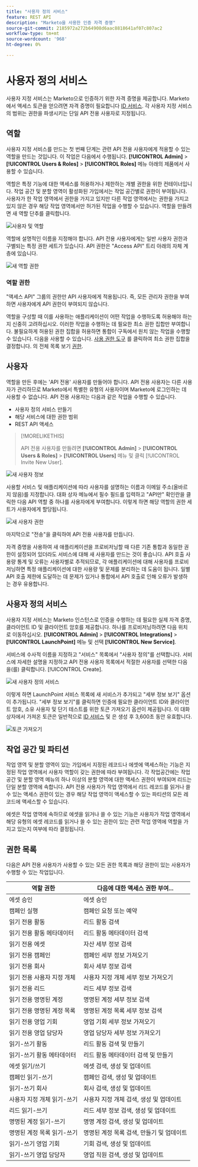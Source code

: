 ```yaml
---
title: "사용자 정의 서비스"
feature: REST API
description: "Marketo을 사용한 인증 자격 증명"
source-git-commit: 2185972a272b64908d6aac8818641af07c807ac2
workflow-type: tm+mt
source-wordcount: '968'
ht-degree: 0%

---
```



# 사용자 정의 서비스

사용자 지정 서비스는 Marketo으로 인증하기 위한 자격 증명을 제공합니다. Marketo에서 액세스 토큰을 얻으려면 자격 증명이 필요합니다 [ID 서비스](https://developer.adobe.com/marketo-apis/api/identity/#tag/Identity/operation/identityUsingGET). 각 사용자 지정 서비스의 범위는 권한을 파생시키는 단일 API 전용 사용자로 지정됩니다.

## 역할

사용자 지정 서비스를 만드는 첫 번째 단계는 관련 API 전용 사용자에게 적용할 수 있는 역할을 만드는 것입니다. 이 작업은 다음에서 수행됩니다. **[!UICONTROL Admin]** > **[!UICONTROL Users & Roles]** > **[!UICONTROL Roles]** 메뉴 아래의 제품에서 사용할 수 있습니다.

역할은 특정 기능에 대한 액세스를 허용하거나 제한하는 개별 권한을 위한 컨테이너입니다. 작업 공간 및 분할 영역이 활성화된 가입에서는 작업 공간별로 권한이 부여됩니다. 사용자가 한 작업 영역에서 권한을 가지고 있지만 다른 작업 영역에서는 권한을 가지고 있지 않은 경우 해당 작업 영역에서만 허가된 작업을 수행할 수 있습니다. 역할을 만들려면 새 역할 단추를 클릭합니다.

![사용자 및 역할](assets/admin-users-and-roles-roles.png)

역할에 설명적인 이름을 지정해야 합니다. API 전용 사용자에게는 일반 사용자 권한과 구별되는 특정 권한 세트가 있습니다. API 권한은 &quot;Access API&quot; 트리 아래의 자체 계층에 있습니다.

![새 역할 권한](assets/new-role-access-api-permissions.png)

### 역할 권한

&quot;액세스 API&quot; 그룹의 권한만 API 사용자에게 적용됩니다. 즉, 모든 관리자 권한을 부여하면 사용자에게 API 권한이 부여되지 않습니다.

역할을 구성할 때 이를 사용하는 애플리케이션이 어떤 작업을 수행하도록 허용해야 하는지 신중히 고려하십시오. 이러한 작업을 수행하는 데 필요한 최소 권한 집합만 부여합니다. 불필요하게 허용된 권한 집합을 허용하면 통합이 구독에서 원치 않는 작업을 수행할 수 있습니다. 다음을 사용할 수 있습니다. [사용 권한 도구](endpoint-reference.md) 를 클릭하여 최소 권한 집합을 결정합니다. 의 전체 목록 보기 [권한](#permission_list).

## 사용자

역할을 만든 후에는 &#39;API 전용&#39; 사용자를 만들어야 합니다. API 전용 사용자는 다른 사용자가 관리하므로 Marketo에서 특별한 유형의 사용자이며 Marketo에 로그인하는 데 사용할 수 없습니다. API 전용 사용자는 다음과 같은 작업을 수행할 수 있습니다.

- 사용자 정의 서비스 만들기
- 해당 서비스에 대한 권한 범위
- REST API 액세스

>[!MORELIKETHIS]
>
>API 전용 사용자를 만들려면 **[!UICONTROL Admin]** > **[!UICONTROL Users & Roles]** > **[!UICONTROL Users]** 메뉴 및 클릭 [!UICONTROL Invite New User].


![새 사용자 정보](assets/new-user-info.png)

사용할 서비스 및 애플리케이션에 따라 사용자를 설명하는 이름과 이메일 주소(올바르지 않음)를 지정합니다. 대화 상자 메뉴에서 필수 필드를 입력하고 &quot;API만&quot; 확인란을 클릭한 다음 API 역할 중 하나를 사용자에게 부여합니다. 이렇게 하면 해당 역할의 권한 세트가 사용자에게 할당됩니다.

![새 사용자 권한](assets/new-user-permissions.png)

마지막으로 &quot;전송&quot;을 클릭하여 API 전용 사용자를 만듭니다.

자격 증명을 사용하여 새 애플리케이션을 프로비저닝할 때 다른 기존 통합과 동일한 권한이 설정되어 있더라도 서비스에 대해 새 사용자를 만드는 것이 좋습니다. API 호출 사용량 통계 및 오류는 사용자별로 추적되므로, 각 애플리케이션에 대해 사용자를 프로비저닝하면 특정 애플리케이션에 대한 사용량 및 문제를 분리하는 데 도움이 됩니다. 일별 API 호출 제한에 도달하는 데 문제가 있거나 통합에서 API 호출로 인해 오류가 발생하는 경우 유용합니다.

## 사용자 정의 서비스

사용자 지정 서비스는 Marketo 인스턴스로 인증을 수행하는 데 필요한 실제 자격 증명, 클라이언트 ID 및 클라이언트 암호를 제공합니다. 하나를 프로비저닝하려면 다음 위치로 이동하십시오. **[!UICONTROL Admin]** > **[!UICONTROL Integrations]** > **[!UICONTROL LaunchPoint]** 메뉴 및 선택 **[!UICONTROL New Service]**.

서비스에 수사적 이름을 지정하고 &quot;서비스&quot; 목록에서 &quot;사용자 정의&quot;를 선택합니다. 서비스에 자세한 설명을 지정하고 API 전용 사용자 목록에서 적절한 사용자를 선택한 다음 을(를) 클릭합니다. [!UICONTROL Create].

![새 사용자 정의 서비스](assets/admin-launchpoint-new-service.png)

이렇게 하면 LaunchPoint 서비스 목록에 새 서비스가 추가되고 &quot;세부 정보 보기&quot; 옵션이 추가됩니다. &quot;세부 정보 보기&quot;를 클릭하면 인증에 필요한 클라이언트 ID와 클라이언트 암호, 소유 사용자 및 단기 테스트를 위한 토큰 가져오기 옵션이 제공됩니다. 이 대화 상자에서 가져온 토큰은 일반적으로 [ID 서비스](https://developer.adobe.com/marketo-apis/api/identity/#tag/Identity/operation/identityUsingGET) 및 은 생성 후 3,600초 동안 유효합니다.

![토큰 가져오기](assets/get-token.png)

## 작업 공간 및 파티션

작업 영역 및 분할 영역이 있는 가입에서 지정된 레코드나 에셋에 액세스하는 기능은 지정된 작업 영역에서 사용자 역할이 갖는 권한에 따라 부여됩니다. 각 작업공간에는 작업공간 및 분할 영역 메뉴의 하나 이상의 분할 영역에 대한 액세스 권한이 부여되며 리드는 단일 분할 영역에 속합니다. API 전용 사용자가 작업 영역에서 리드 레코드를 읽거나 쓸 수 있는 액세스 권한이 있는 경우 해당 작업 영역이 액세스할 수 있는 파티션의 모든 레코드에 액세스할 수 있습니다.

에셋은 작업 영역에 속하므로 에셋을 읽거나 쓸 수 있는 기능은 사용자가 작업 영역에서 해당 유형의 에셋 레코드를 읽거나 쓸 수 있는 권한이 있는 관련 작업 영역에 역할을 가지고 있는지 여부에 따라 결정됩니다.

## 권한 목록

다음은 API 전용 사용자가 사용할 수 있는 모든 권한 목록과 해당 권한이 있는 사용자가 수행할 수 있는 작업입니다.

| 역할 권한 | 다음에 대한 액세스 권한 부여... |
| --- | --- |
| 에셋 승인 | 에셋 승인 |
| 캠페인 실행 | 캠페인 요청 또는 예약 |
| 읽기 전용 활동 | 리드 활동 검색 |
| 읽기 전용 활동 메타데이터 | 리드 활동 메타데이터 검색 |
| 읽기 전용 에셋 | 자산 세부 정보 검색 |
| 읽기 전용 캠페인 | 캠페인 세부 정보 가져오기 |
| 읽기 전용 회사 | 회사 세부 정보 검색 |
| 읽기 전용 사용자 지정 개체 | 사용자 지정 개체 세부 정보 가져오기 |
| 읽기 전용 리드 | 리드 세부 정보 검색 |
| 읽기 전용 명명된 계정 | 명명된 계정 세부 정보 검색 |
| 읽기 전용 명명된 계정 목록 | 명명된 계정 목록 세부 정보 검색 |
| 읽기 전용 영업 기회 | 영업 기회 세부 정보 가져오기 |
| 읽기 전용 영업 담당자 | 영업 담당자 세부 정보 가져오기 |
| 읽기-쓰기 활동 | 리드 활동 검색 및 만들기 |
| 읽기-쓰기 활동 메타데이터 | 리드 활동 메타데이터 검색 및 만들기 |
| 에셋 읽기/쓰기 | 에셋 검색, 생성 및 업데이트 |
| 캠페인 읽기-쓰기 | 캠페인 검색, 생성 및 업데이트 |
| 읽기-쓰기 회사 | 회사 검색, 생성 및 업데이트 |
| 사용자 지정 개체 읽기-쓰기 | 사용자 지정 개체 검색, 생성 및 업데이트 |
| 리드 읽기-쓰기 | 리드 세부 정보 검색, 생성 및 업데이트 |
| 명명된 계정 읽기-쓰기 | 명명 계정 검색, 생성 및 업데이트 |
| 명명된 계정 목록 읽기-쓰기 | 명명된 계정 목록 검색, 만들기 및 업데이트 |
| 읽기-쓰기 영업 기회 | 기회 검색, 생성 및 업데이트 |
| 읽기-쓰기 영업 담당자 | 영업 직원 검색, 생성 및 업데이트 |
